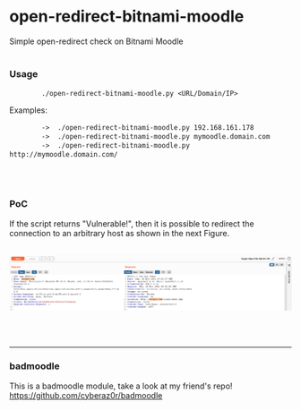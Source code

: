 # open-redirect-bitnami-moodle
Simple open-redirect check on Bitnami Moodle 
<br><br>
### Usage
```
        ./open-redirect-bitnami-moodle.py <URL/Domain/IP>
```
Examples:
```
        ->  ./open-redirect-bitnami-moodle.py 192.168.161.178
        ->  ./open-redirect-bitnami-moodle.py mymoodle.domain.com
        ->  ./open-redirect-bitnami-moodle.py http://mymoodle.domain.com/
```
<br><br>
### PoC
If the script returns "Vulnerable!", then it is possible to redirect the connection to an arbitrary host as shown in the next Figure.
<br><br>

![Screenshot](PoC.png) <br><br>

<br>
<hr>

### badmoodle
This is a badmoodle module, take a look at my friend's repo!<br>
https://github.com/cyberaz0r/badmoodle

